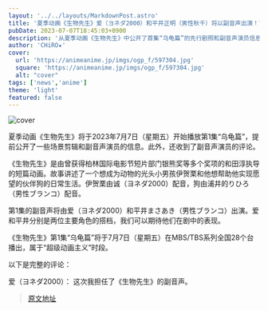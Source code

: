 ```yaml
---
layout: '../../layouts/MarkdownPost.astro'
title: '夏季动画《生物先生》爱（ヨネダ2000）和平井正明（男性秋千）将以副音声出演！首集先行剧照公开'
pubDate: 2023-07-07T18:45:03+0900
description: '从夏季动画《生物先生》中公开了首集“乌龟篇”的先行剧照和副音声演员信息。此外，还收到了副音声演员的评论。'
author: 'CHiRO★'
cover:
  url: 'https://animeanime.jp/imgs/ogp_f/597304.jpg'
  square: 'https://animeanime.jp/imgs/ogp_f/597304.jpg'
  alt: "cover"
tags: ['news','anime']
theme: 'light'
featured: false
---
```


![cover](https://animeanime.jp/imgs/ogp_f/597304.jpg)

夏季动画《生物先生》将于2023年7月7日（星期五）开始播放第1集“乌龟篇”，提前公开了一些场景剪辑和副音声演员的信息。此外，还收到了副音声演员的评论。

《生物先生》是由曾获得柏林国际电影节短片部门银熊奖等多个奖项的和田淳执导的短篇动画。故事讲述了一个想成为动物的光头小男孩伊贺栗和他想帮助他实现愿望的伙伴狗的日常生活。伊贺栗由诚（ヨネダ2000）配音，狗由浦井的りひろ（男性ブランコ）配音。

第1集的副音声将由爱（ヨネダ2000）和平井まさあき（男性ブランコ）出演。爱和平井分别是两位主要角色的搭档，我们可以期待他们在剧中的表现。

《生物先生》第1集“乌龟篇”将于7月7日（星期五）在MBS/TBS系列全国28个台播出，属于“超级动画主义”时段。

以下是完整的评论：

爱（ヨネダ2000）：
这次我担任了《生物先生》的副音声。

>[原文地址](https://animeanime.jp/article/2023/07/07/78434.html)  